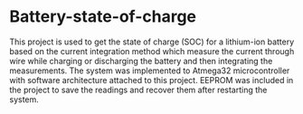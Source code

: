 # Battery-state-of-charge
This project is used to get the state of charge (SOC) for a lithium-ion battery based on the current integration method which measure the current through wire while charging or discharging the battery and then integrating the measurements.
The system was implemented to Atmega32 microcontroller with software architecture attached to this project.
EEPROM was included in the project to save the readings and recover them after restarting the system. 
